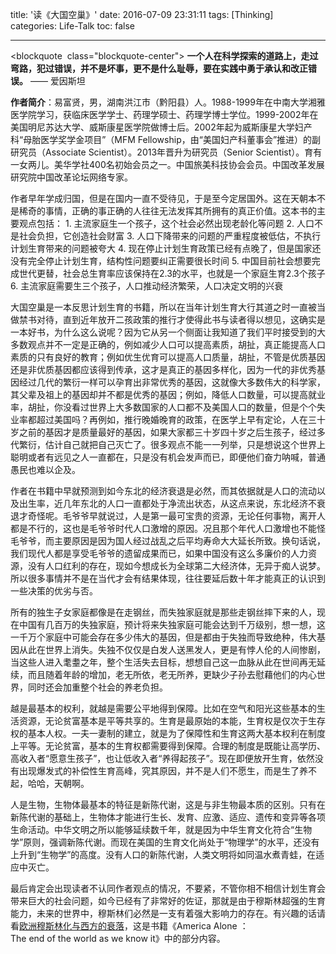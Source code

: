 title: '读《大国空巢》'
date: 2016-07-09 23:31:11
tags: [Thinking]
categories: Life-Talk
toc: false

---

<blockquote  class="blockquote-center">
**一个人在科学探索的道路上，走过弯路，犯过错误，并不是坏事，更不是什么耻辱，要在实践中勇于承认和改正错误。**
—— 爱因斯坦
</blockquote>

**作者简介**：易富贤，男，湖南洪江市（黔阳县）人。1988-1999年在中南大学湘雅医学院学习，获临床医学学士、药理学硕士、药理学博士学位。1999-2002年在美国明尼苏达大学、威斯康星医学院做博士后。2002年起为威斯康星大学妇产科“母胎医学奖学金项目”（MFM Fellowship，由“美国妇产科董事会”推进）的副研究员（Associate Scientist）。2013年晋升为研究员（Senior Scientist）。育有一女两儿。美华学社400名初始会员之一。中国旅美科技协会会员。中国改革发展研究院中国改革论坛网络专家。

作者早年学成归国，但是在国内一直不受待见，于是至今定居国外。这在天朝本不是稀奇的事情，正确的事正确的人往往无法发挥其所拥有的真正价值。这本书的主要观点包括：
1. 主流家庭生一个孩子，这个社会必然出现老龄化等问题
2. 人口不是社会负担，它创造社会财富
3. 人口下降带来的问题的严重程度被低估，不执行计划生育带来的问题被夸大
4. 现在停止计划生育政策已经有点晚了，但是国家还没有完全停止计划生育，结构性问题要纠正需要很长时间
5. 中国目前社会想要完成世代更替，社会总生育率应该保持在2.3的水平，也就是一个家庭生育2.3个孩子
6. 主流家庭需要生三个孩子，人口推动经济繁荣，人口决定文明的兴衰

大国空巢是一本反思计划生育的书籍，所以在当年计划生育大行其道之时一直被当做禁书对待，直到近年放开二孩政策的推行才使得此书与读者得以想见，这确实是一本好书，为什么这么说呢？因为它从另一个侧面让我知道了我们平时接受到的大多数观点并不一定是正确的，例如减少人口可以提高素质，胡扯，真正能提高人口素质的只有良好的教育；例如优生优育可以提高人口质量，胡扯，不管是优质基因还是非优质基因都应该得到传承，这才是真正的基因多样化，因为一代的非优秀基因经过几代的繁衍一样可以孕育出非常优秀的基因，这就像大多数伟大的科学家，其父辈及祖上的基因却并不都是优秀的基因；例如，降低人口数量，可以提高就业率，胡扯，你没看过世界上大多数国家的人口都不及美国人口的数量，但是个个失业率都超过美国吗？再例如，推行晚婚晚育的政策，在医学上早有定论，人在三十岁之前的基因才是质量最好的基因，如果大家都三十岁四十岁之后生孩子，经过多代繁衍，估计自己就把自己灭亡了。很多观点不能一一列举，只是想说这个世界上聪明或者有远见之人一直都在，只是没有机会发声而已，即便他们奋力呐喊，普通愚民也难以企及。

作者在书籍中早就预测到如今东北的经济衰退是必然，而其依据就是人口的流动以及出生率，近几年东北的人口一直都处于净流出状态，从这点来说，东北经济不衰退才奇怪呢。毛爷爷早就说过，人是第一最可宝贵的资源，无论任何事物，离开人都是不行的，这也是毛爷爷时代人口激增的原因。况且那个年代人口激增也不能怪毛爷爷，而主要原因是因为国人经过战乱之后平均寿命大大延长所致。换句话说，我们现代人都是享受毛爷爷的遗留成果而已，如果中国没有这么多廉价的人力资源，没有人口红利的存在，现如今想成长为全球第二大经济体，无异于痴人说梦。所以很多事情并不是在当代才会有结果体现，往往要延后数十年才能真正的认识到一些决策的优劣与否。

所有的独生子女家庭都像是在走钢丝，而失独家庭就是那些走钢丝摔下来的人，现在中国有几百万的失独家庭，预计将来失独家庭可能会达到千万级别，想一想，这一千万个家庭中可能会存在多少伟大的基因，但是都由于失独而导致绝种，伟大基因从此在世界上消失。失独不仅仅是白发人送黑发人，更是有悖人伦的人间惨剧，当这些人进入耄耋之年，整个生活失去目标，想想自己这一血脉从此在世间再无延续，而且随着年龄的增加，老无所依，老无所养，更缺少子孙去慰藉他们的内心世界，同时还会加重整个社会的养老负担。

越是最基本的权利，就越是需要公平地得到保障。比如在空气和阳光这些基本的生活资源，无论贫富基本是平等共享的。生育是最原始的本能，生育权是仅次于生存权的基本人权。一夫一妻制的建立，就是为了保障性和生育这两大基本权利在制度上平等。无论贫富，基本的生育权都需要得到保障。合理的制度是既能让高学历、高收入者“愿意生孩子”，也让低收入者“养得起孩子”。现在即便放开生育，依然没有出现爆发式的补偿性生育高峰，究其原因，并不是人们不愿生，而是生了养不起，哈哈，天朝啊。

人是生物，生物体最基本的特征是新陈代谢，这是与非生物最本质的区别。只有在新陈代谢的基础上，生物体才能进行生长、发育、应激、适应、遗传和变异等各项生命活动。中华文明之所以能够延续数千年，就是因为中华生育文化符合“生物学”原则，强调新陈代谢。而现在美国的生育文化尚处于“物理学”的水平，还没有上升到“生物学”的高度。没有人口的新陈代谢，人类文明将如同温水煮青蛙，在适应中灭亡。

最后肯定会出现读者不认同作者观点的情况，不要紧，不管你相不相信计划生育会带来巨大的社会问题，如今已经有了非常好的佐证，那就是由于穆斯林超强的生育能力，未来的世界中，穆斯林们必然是一支有着强大影响力的存在。有兴趣的话请看[欧洲穆斯林化与西方的衰落](https://www.douban.com/group/topic/4808975/)，这是书籍《America Alone ：The end of the world as we know it》中的部分内容。